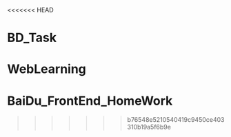 <<<<<<< HEAD
# BD_Task
WebLearning
=======
# BaiDu_FrontEnd_HomeWork
>>>>>>> b76548e5210540419c9450ce403310b19a5f6b9e
